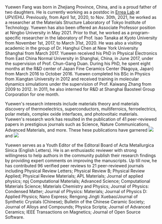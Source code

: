 <!-- I work at [Bytedance](https://ailab.bytedance.com/) <img src='./images/tiktok.png' style='width: 6em;'> as a research scientist now in Singapore, doing some fundamental audio-related research.  -->

<!-- I am now working on TTS, music generation, speech translation and audio-driven talking face generation research. If you are seeking any form of **academic cooperation**, please feel free to email me at [ren.yi@bytedance.com](mailto:ren.yi@bytedance.com). -->

<!-- I graduated from [Chu Kochen Honors College](http://ckc.zju.edu.cn/ckcen/main.htm), Zhejiang University (浙江大学竺可桢学院) with a bachelor's degree and from the Department of Computer Science and Technology, Zhejiang University (浙江大学计算机科学与技术学院) with a master's degree, advised by [Zhou Zhao (赵洲)](https://person.zju.edu.cn/zhaozhou). I also collaborate with [Xu Tan (谭旭)](https://www.microsoft.com/en-us/research/people/xuta/), [Tao Qin (秦涛)](https://www.microsoft.com/en-us/research/people/taoqin/) and [Tie-yan Liu (刘铁岩)](https://www.microsoft.com/en-us/research/people/tyliu/) from [Microsoft Research Asia](https://www.microsoft.com/en-us/research/group/machine-learning-research-group/) <img src='./images/microsoft_logo.svg' style="width: 4em;"> closely.  -->

<!-- I won the [Baidu Scholarship](https://baike.baidu.com/item/%E7%99%BE%E5%BA%A6%E5%A5%96%E5%AD%A6%E9%87%91/9929412) (10 candidates worldwide each year) and [ByteDance Scholars Program](https://ur.bytedance.com/scholarship) (10 candidates worldwide each year) in 2020 and was selected as one of [the top 100 AI Chinese new stars](https://mp.weixin.qq.com/s?__biz=MzA4NzQ5MTA2NA==&mid=2653639431&idx=1&sn=25b6368c1954419b9090840347d9a27d&chksm=8be75b90bc90d286a5af3ef8e610e822d705dc3cf4382b45e3f14489f3e7ec4fd8c95ed0eceb&mpshare=1&scene=2&srcid=0511LMlj9Qv9DeIZAjMjYAU9&sharer_sharetime=1620731348139&sharer_shareid=631c113940cb81f34895aa25ab14422a#rd) and AI Chinese New Star Outstanding Scholar (10 candidates worldwide each year).  -->


<!-- To promote the communication among the Chinese ML & NLP community, we (along with other 11 young scholars worldwide) founded the [MLNLP community](https://space.bilibili.com/168887299) in 2021. I am honored to be one of the chairs of the MLNLP committee. -->

<div class="text-justify"> <!-- text-justify is defined in _sass/_utilities.scss-->
<p> Yuewen Fang was born in Zhejiang Province, China, and is a proud father of two daughters. He is currently working as a postdoc in <a href="https://cfm.ehu.es/errealab/research/" target="_blank">Errea Lab</a> at UPV/EHU. 
Previously, from April 1st, 2020, to Nov. 30th, 2021, he worked as a researcher at the Materials Structure Laboratory of Tokyo Institute of Technology. 
Yuewen has also been offered an Associate Professor position at Ningbo University in May 2021. Prior to that, he worked as a program-specific researcher 
in the laboratory of Prof. Isao Tanaka at Kyoto University from November 1st, 2017, to March 31st, 2020. He was also a visiting academic in the group of 
Dr. Hanghui Chen at New York University Shanghai from March 2017. Yuewen received his PhD in Physical Electronics from East China Normal University in 
Shanghai, China, in June 2017, under the supervision of Prof. Chun-Gang Duan. During his PhD, he spent eight months at the R&D center of Japan Fine
Ceramics Center (Nagoya, Japan) from March 2016 to October 2016. Yuewen completed his BSc in Physics from Xiangtan University in 2012 and received 
training in molecular dynamics simulations under the supervision of Prof. Kaiwang Zhang from 2009 to 2012. In 2011, he also interned for R&D at 
Shanghai Baosteel Group Corporation for one month. </p>


<p> Yuewen's research interests include materials theory and materials discovery of thermoelectrics, superconductors, multiferroics, ferroelectrics, 
polar metals, complex oxide interfaces, and photovoltaic materials. 
Yuewen's research work has resulted in the publication of 41 peer-reviewed papers in prestigious journals such as Science, Nature Communications, Advanced Materials, and more.  
These hese publications have garnered
<a href='https://scholar.google.com/citations?user=6NU1KPQAAAAJ'><img src="https://img.shields.io/endpoint?logo=Google%20Scholar&url=https://cdn.jsdelivr.net/gh/yw-fang/yw-fang.github.io@google-scholar-stats/gs_data_shieldsio.json&labelColor=f6f6f6&color=9cf&style=flat&label=citations"></a> 
and
<a href='https://scholar.google.com/citations?user=6NU1KPQAAAAJ'><img src="https://img.shields.io/endpoint?logo=Google%20Scholar&url=https://cdn.jsdelivr.net/gh/yw-fang/yw-fang.github.io@google-scholar-stats/gs_data_h_shieldsio.json&labelColor=f6f6f6&color=blueviolet&style=flat&label=h_index"></a>
</p>

<p> Yuewen serves as a Youth Editor of the Editoral Board of Acta Metallurgica Sinica (English Letters). He is an enthusiastic reviewer with strong willingness to help authors in the community publish their research findings by providing expert comments on improving the manuscripts. 
Up till now, he has contributed 96 verified peer reviews to 21 peer-reviewed journals including 
Physical Review Letters; Physical Review B; Physical Review Applied; Physical Review Materials; APL Materials; Journal of applied physics; npj Computational Materials; 
Advanced Science; Computational Materials Science; Materials Chemistry and Physics; Journal of Physics: Condensed Matter; Journal of Physics: Materials; 
Journal of Physics D: Applied Physics; Nano Express; Rengong Jingti Xuebao/Journal of Synthetic Crystals (Chinese); Bulletin of the Chinese Ceramic Society; 
Journal of Alloys and Compounds; Physica Scripta; Journal of Advanced Ceramics; IEEE Transactions on Magnetics; Journal of Open Source Software. </p>
</div> 
